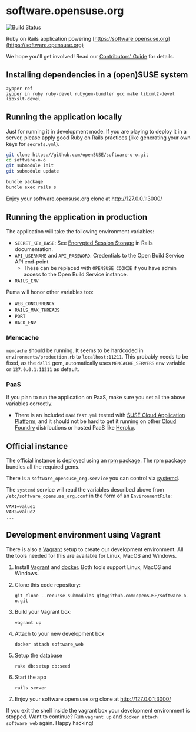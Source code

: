 # software.opensuse.org

[![Build Status](https://travis-ci.org/openSUSE/software-o-o.svg?branch=master)](https://travis-ci.org/openSUSE/software-o-o)

Ruby on Rails application powering
[https://software.opensuse.org](https://software.opensuse.org)

We hope you'll get involved! Read our [Contributors' Guide](https://github.com/openSUSE/software-o-o/blob/master/CONTRIBUTING.md) for details.

## Installing dependencies in a (open)SUSE system

```console
zypper ref
zypper in ruby ruby-devel rubygem-bundler gcc make libxml2-devel libxslt-devel
```

## Running the application locally

Just for running it in development mode. If you are playing to deploy it in a
server, please apply good Ruby on Rails practices (like generating your own
keys for `secrets.yml`).

```bash
git clone https://github.com/openSUSE/software-o-o.git
cd software-o-o
git submodule init
git submodule update

bundle package
bundle exec rails s
```

Enjoy your software.opensuse.org clone at http://127.0.0.1:3000/

## Running the application in production

The application will take the following environment variables:

* `SECRET_KEY_BASE`: See [Encrypted Session Storage](http://edgeguides.rubyonrails.org/security.html#encrypted-session-storage) in Rails documentation.
* `API_USERNAME` and `API_PASSWORD`: Credentials to the Open Build Service API end-point
  * These can be replaced with `OPENSUSE_COOKIE` if you have admin access to the Open Build Service instance.
* `RAILS_ENV`

Puma will honor other variables too:

* `WEB_CONCURRENCY`
* `RAILS_MAX_THREADS`
* `PORT`
* `RACK_ENV`

### Memcache

`memcache` should be running. It seems to be hardcoded in `environments/production.rb` to `localhost:11211`.
This probably needs to be fixed, as the `dalli` gem, automatically uses `MEMCACHE_SERVERS` env variable or
`127.0.0.1:11211` as default.

### PaaS

If you plan to run the application on PaaS, make sure you set all the above variables correctly.

* There is an included `manifest.yml` tested with [SUSE Cloud Application Platform](https://www.suse.com/de-de/products/cloud-application-platform/), and it should not be hard to get it running on other [Cloud Foundry](https://www.cloudfoundry.org/) distributions or hosted PaaS like [Heroku](http://heroku.com/).

## Official instance

The official instance is deployed using an [rpm package](https://build.opensuse.org/package/show/openSUSE:infrastructure:software.opensuse.org/software_opensuse_org). The rpm package bundles all the required gems.

There is a `software_opensuse_org.service` you can control via [systemd](https://www.freedesktop.org/wiki/Software/systemd/).

The `systemd` service will read the variables described above from `/etc/software_opensuse_org.conf` in the form of an `EnvironmentFile`:

```
VAR1=value1
VAR2=value2
...
```

## Development environment using Vagrant
There is also a [Vagrant](https://www.vagrantup.com/) setup to create our development
environment. All the tools needed for this are available for Linux, MacOS and
Windows.

1. Install [Vagrant](https://www.vagrantup.com/downloads.html) and [docker](https://docs.docker.com/engine/getstarted/step_one/). Both tools support Linux, MacOS and Windows.

2. Clone this code repository:

    ```
    git clone --recurse-submodules git@github.com:openSUSE/software-o-o.git
    ```

3. Build your Vagrant box:

    ```
    vagrant up
    ```

4. Attach to your new development box

    ```
    docker attach software_web
    ```

5. Setup the database
    ```
    rake db:setup db:seed
    ```

6. Start the app
    ```
    rails server
    ```

8. Enjoy your software.opensuse.org clone at http://127.0.0.1:3000/

If you exit the shell inside the vagrant box your development environment
is stopped. Want to continue? Run `vagrant up` and `docker attach software_web`
again. Happy hacking!
